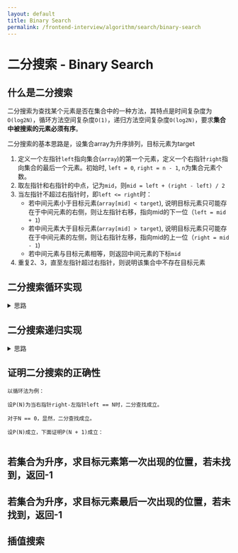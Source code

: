 ```yaml
---
layout: default
title: Binary Search
permalink: /frontend-interview/algorithm/search/binary-search
---
```


# 二分搜索 - Binary Search

## 什么是二分搜索
二分搜索为查找某个元素是否在集合中的一种方法，其特点是时间复杂度为`O(log2N)`，循环方法空间复杂度`O(1)`，递归方法空间复杂度`O(log2N)`，要求**集合中被搜索的元素必须有序**。

二分搜索的基本思路是，设集合array为升序排列，目标元素为target

1. 定义一个左指针`left`指向集合(`array`)的第一个元素，定义一个右指针`right`指向集合的最后一个元素。初始时, `left = 0`, `right = n - 1`, `n`为集合元素个数。
2. 取左指针和右指针的中点，记为`mid`，则`mid = left + (right - left) / 2`
3. 当左指针不超过右指针时，即`left <= right`时：
    - 若中间元素小于目标元素(`array[mid] < target`), 说明目标元素只可能存在于中间元素的右侧，则让左指针右移，指向mid的下一位（`left = mid + 1`)
    - 若中间元素大于目标元素(`array[mid] > target`), 说明目标元素只可能存在于中间元素的左侧，则让右指针左移，指向mid的上一位（`right = mid - 1`)
    - 若中间元素与目标元素相等，则返回中间元素的下标`mid`
4. 重复2、3，直至左指针超过右指针，则说明该集合中不存在目标元素 


## 二分搜索循环实现
<details markdown="1">
<summary markdown="span">思路</summary>

```java
class Solution {
    public int search(int[] nums, int target) {
        if (nums.length == 0) return -1;

        int left = 0, right = nums.length - 1;

        while (left <= right) {
            // 为什么不写mid = (left + right) / 2是为了防止left + right溢出
            int mid = left + (right - left) / 2;

            
            if (nums[mid] < target) { // 中间元素小于目标元素，左指针右移
                left = mid + 1;
            } else if (nums[mid] > target) { // 中间元素大于目标元素，右指针左移
                right = mid - 1;
            } else {
                return mid;
            }
        }

        return -1;
    }
}
```
</details>

## 二分搜索递归实现
<details markdown="1">
<summary markdown="span">思路</summary>

```java
class Solution {
    public int search(int[] nums, int target) {
        return binarySearch(nums, 0, nums.length - 1, target);
    }

    private int binarySearch(int[] nums, int left, int right, int target) {
        if (left > right) return -1;

        int mid = left + (right - left) / 2;
        
        if (nums[mid] < target) { // 中间元素小于目标元素，左指针右移
            return binarySearch(nums, mid + 1, right, target);
        } else if (nums[mid] > target) { // 中间元素大于目标元素，右指针左移
            return binarySearch(nums, left, mid - 1, target);
        } else {
            return mid;
        }
    }
}
```

</details>

## 证明二分搜索的正确性
```
以循环法为例：

设P(N)为当右指针right-左指针left == N时，二分查找成立。

对于N == 0，显然，二分查找成立。

设P(N)成立，下面证明P(N + 1)成立：


```


## 若集合为升序，求目标元素第一次出现的位置，若未找到，返回-1

## 若集合为升序，求目标元素最后一次出现的位置，若未找到，返回-1


## 插值搜索

